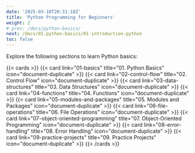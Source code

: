 ```yaml
---
date: '2025-03-10T20:31:18Z'
title: 'Python Programming for Beginners'
weight: 2
# prev: /docs/python-basics/
next: /docs/01.python-basics/01-introduction-python
toc: false
---
```


Explore the following sections to learn Python basics:

<!--more-->

{{< cards >}}
  {{< card link="01-basics" title="01. Python Basics" icon="document-duplicate" >}}
  {{< card link="02-control-flow" title="02. Control Flow" icon="document-duplicate" >}}
  {{< card link="03-data-structures" title="03. Data Structures" icon="document-duplicate" >}}
  {{< card link="04-functions" title="04. Functions" icon="document-duplicate" >}}
  {{< card link="05-modules-and-packages" title="05. Modules and Packages" icon="document-duplicate" >}}
  {{< card link="06-file-operations" title="06. File Operations" icon="document-duplicate" >}}
  {{< card link="07-object-oriented-programming" title="07. Object-Oriented Programming" icon="document-duplicate" >}}
  {{< card link="08-error-handling" title="08. Error Handling" icon="document-duplicate" >}}
  {{< card link="09-practice-projects" title="09. Practice Projects" icon="document-duplicate" >}}
{{< /cards >}}
